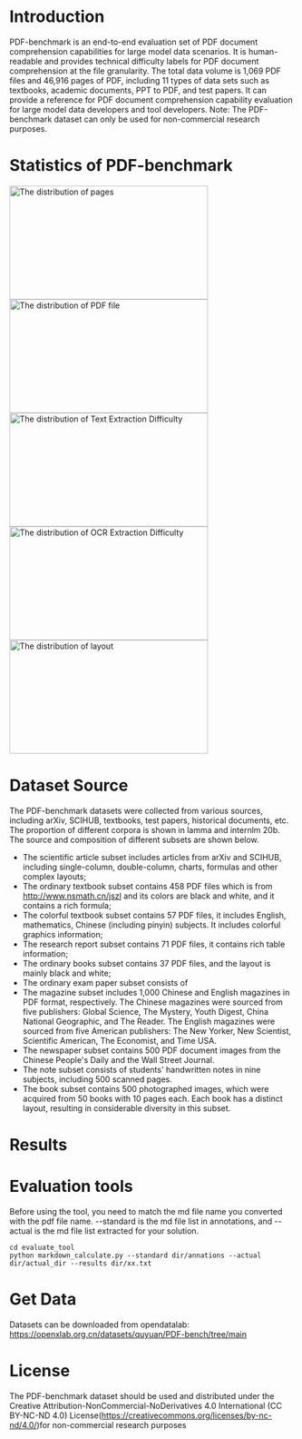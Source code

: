 # Introduction
   PDF-benchmark is an end-to-end evaluation set of PDF document comprehension capabilities for large model data scenarios. It is human-readable and provides technical difficulty labels for PDF document comprehension at the file granularity. The total data volume is 1,069 PDF files and 46,916 pages of PDF, including 11 types of data sets such as textbooks, academic documents, PPT to PDF, and test papers. It can provide a reference for PDF document comprehension capability evaluation for large model data developers and tool developers.
   Note: The PDF-benchmark dataset can only be used for non-commercial research purposes. 

# Statistics of PDF-benchmark

<img src="https://github.com/quyuan01/pdf-extract-bench/assets/102640628/afe90ec7-9277-4303-b177-e619be749913" width="350" height="200" alt="The distribution of pages">  

<img src="https://github.com/quyuan01/pdf-extract-bench/assets/102640628/069c12e8-97fb-4961-8a5d-9d5e93b62c8f" width="350" height="200" alt="The distribution of PDF file">  

<img src="https://github.com/quyuan01/pdf-extract-bench/assets/102640628/2aa4c6bd-bd31-48e2-8c02-6e03b50d63a9" width="350" height="200" alt="The distribution of Text Extraction Difficulty">  

<img src="https://github.com/quyuan01/pdf-extract-bench/assets/102640628/cbf7c4d8-1bfb-4541-9deb-52f485f86f35" width="350" height="200" alt="The distribution of OCR Extraction Difficulty">  

<img src="https://github.com/quyuan01/pdf-extract-bench/assets/102640628/faa35a3a-0f68-4ed8-bd5c-fe8105a20125" width="350" height="200" alt="The distribution of layout">  

# Dataset Source
The PDF-benchmark datasets were collected from various sources, including arXiv, SCIHUB, textbooks, test papers, historical documents, etc. The proportion of different corpora is shown in lamma and internlm 20b. The source and composition of different subsets are shown below.

- The scientific article subset includes articles from arXiv and SCIHUB, including single-column, double-column, charts, formulas and other complex layouts;
- The ordinary textbook subset contains 458 PDF files which is from http://www.nsmath.cn/jszl and its colors are black and white, and it contains a rich formula;
- The colorful textbook subset contains 57 PDF files, it includes English, mathematics, Chinese (including pinyin) subjects. It includes colorful graphics information; 
- The research report subset contains 71 PDF files, it contains rich table information;
- The ordinary books subset contains 37 PDF files, and the layout is mainly black and white;
- The ordinary exam paper subset consists of 
- The magazine subset includes 1,000 Chinese and English magazines in PDF format, respectively. The Chinese magazines were sourced from five publishers: Global Science, The Mystery, Youth Digest, China National Geographic, and The Reader. The English magazines were sourced from five American publishers: The New Yorker, New Scientist, Scientific American, The Economist, and Time USA.
- The newspaper subset contains 500 PDF document images from the Chinese People's Daily and the Wall Street Journal.
- The note subset consists of students' handwritten notes in nine subjects, including 500 scanned pages.
- The book subset contains 500 photographed images, which were acquired from 50 books with 10 pages each. Each book has a distinct layout, resulting in considerable diversity in this subset.


# Results


# Evaluation tools
 Before using the tool, you need to match the md file name you converted with the pdf file name. --standard is the md file list in annotations, and --actual is the md file list extracted for your solution.

```
cd evaluate_tool
python markdown_calculate.py --standard dir/annations --actual dir/actual_dir --results dir/xx.txt
```


# Get Data
Datasets can be downloaded from opendatalab: https://openxlab.org.cn/datasets/quyuan/PDF-bench/tree/main

# License
The PDF-benchmark dataset should be used and distributed under the Creative Attribution-NonCommercial-NoDerivatives 4.0 International (CC BY-NC-ND 4.0) License(https://creativecommons.org/licenses/by-nc-nd/4.0/)for non-commercial research purposes
